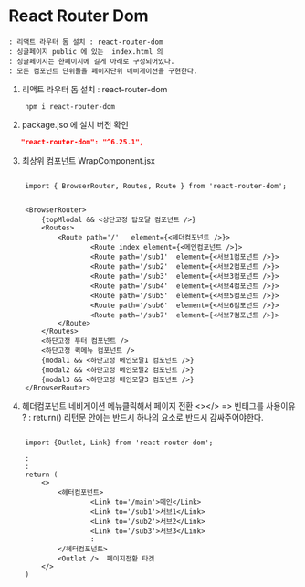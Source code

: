 # React Router Dom
    : 리액트 라우터 돔 설치 : react-router-dom 
    : 싱글페이지 public 에 있는  index.html 의
    : 싱글페이지는 한페이지에 길게 아래로 구성되어있다.
    : 모든 컴포넌트 단위들을 페이지단위 네비게이션을 구현한다.

1. 리액트 라우터 돔 설치 : react-router-dom 

```JS
    npm i react-router-dom

```

2. package.jso 에 설치 버전 확인

```JSON 
   "react-router-dom": "^6.25.1",

```

3. 최상위 컴포넌트  WrapComponent.jsx

```JSX
    
    import { BrowserRouter, Routes, Route } from 'react-router-dom';


    <BrowserRouter>
        {topMlodal && <상단고정 탑모달 컴포넌트 />}
        <Routes>
            <Route path='/'   element={<헤더컴포넌트 />}>
                    <Route index element={<메인컴포넌트 />}>
                    <Route path='/sub1'  element={<서브1컴포넌트 />}>
                    <Route path='/sub2'  element={<서브2컴포넌트 />}>
                    <Route path='/sub3'  element={<서브3컴포넌트 />}>
                    <Route path='/sub4'  element={<서브4컴포넌트 />}>
                    <Route path='/sub5'  element={<서브5컴포넌트 />}>
                    <Route path='/sub6'  element={<서브6컴포넌트 />}>
                    <Route path='/sub7'  element={<서브7컴포넌트 />}>
            </Route>
        </Routes>
        <하단고정 푸터 컴포넌트 />
        <하단고정 퀵메뉴 컴포넌트 />
        {modal1 && <하단고정 메인모달1 컴포넌트 />}
        {modal2 && <하단고정 메인모달2 컴포넌트 />}
        {modal3 && <하단고정 메인모달3 컴포넌트 />}
    </BrowserRouter>

```

4. 헤더컴포넌트 네비게이션 메뉴클릭해서 페이지 전환
    <></>  => 빈태그를 사용이유 ?
    : return()  리턴문 안에는 반드시 하나의 요소로 반드시 감싸주어야한다.

```JSX

    import {Outlet, Link} from 'react-router-dom';

    :
    :
    return (
        <>
            <헤터컴포넌트>
                    <Link to='/main'>메인</Link>
                    <Link to='/sub1'>서브1</Link>
                    <Link to='/sub2'>서브2</Link>
                    <Link to='/sub3'>서브3</Link>
                    :
            </헤터컴포넌트>
            <Outlet />  페이지전환 타겟
        </>
    )

```